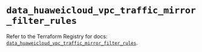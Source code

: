 # `data_huaweicloud_vpc_traffic_mirror_filter_rules`

Refer to the Terraform Registry for docs: [`data_huaweicloud_vpc_traffic_mirror_filter_rules`](https://registry.terraform.io/providers/huaweicloud/huaweicloud/1.71.1/docs/data-sources/vpc_traffic_mirror_filter_rules).
